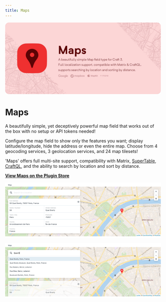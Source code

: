 ```yaml
---
title: Maps
---
```


![Maps](map-banner.png)

# Maps

A beautifully simple, yet deceptively powerful map field that works out of the 
box with no setup or API tokens needed!

Configure the map field to show only the features you want; display 
latitude/longitude, hide the address or even the entire map. Choose from 4 
geocoding services, 3 geolocation services, and 24 map tilesets!

'Maps' offers full multi-site support, compatibility with Matrix, 
[SuperTable](https://verbb.io/craft-plugins/super-table/features), 
[CraftQL](https://plugins.craftcms.com/craftql), and the ability to search by 
location and sort by distance.

**[View Maps on the Plugin Store](https://plugins.craftcms.com/simplemap)**

![Maps Field](./normal.png)

![Searching](./normal-searching.png)
